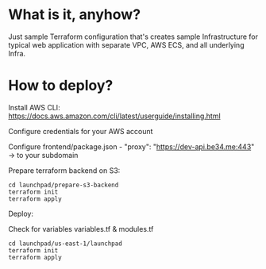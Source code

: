 # What is it, anyhow?

Just sample Terraform configuration that's creates sample Infrastructure for typical web application with separate VPC, AWS ECS, and all underlying Infra.

# How to deploy?

Install AWS CLI: https://docs.aws.amazon.com/cli/latest/userguide/installing.html

Configure credentials for your AWS account

Configure frontend/package.json - "proxy": "https://dev-api.be34.me:443" -> to your subdomain

Prepare terraform backend on S3:

```
cd launchpad/prepare-s3-backend
terraform init
terraform apply

```
Deploy:

Check for variables variables.tf & modules.tf

```
cd launchpad/us-east-1/launchpad
terraform init
terraform apply

```